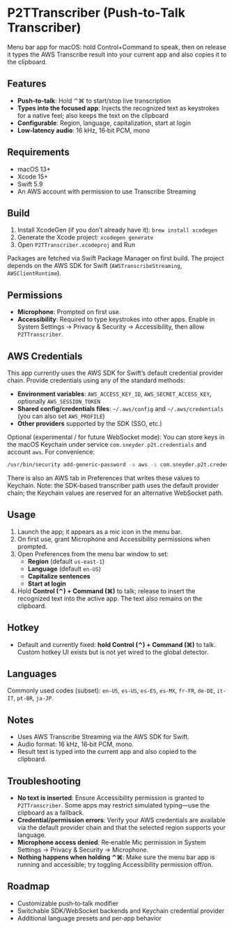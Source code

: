 # P2TTranscriber (Push‑to‑Talk Transcriber)

Menu bar app for macOS: hold Control+Command to speak, then on release it types the AWS Transcribe result into your current app and also copies it to the clipboard.

## Features

- **Push‑to‑talk**: Hold ⌃⌘ to start/stop live transcription
- **Types into the focused app**: Injects the recognized text as keystrokes for a native feel; also keeps the text on the clipboard
- **Configurable**: Region, language, capitalization, start at login
- **Low‑latency audio**: 16 kHz, 16‑bit PCM, mono

## Requirements

- macOS 13+
- Xcode 15+
- Swift 5.9
- An AWS account with permission to use Transcribe Streaming

## Build

1. Install XcodeGen (if you don’t already have it): `brew install xcodegen`
2. Generate the Xcode project: `xcodegen generate`
3. Open `P2TTranscriber.xcodeproj` and Run

Packages are fetched via Swift Package Manager on first build. The project depends on the AWS SDK for Swift (`AWSTranscribeStreaming`, `AWSClientRuntime`).

## Permissions

- **Microphone**: Prompted on first use.
- **Accessibility**: Required to type keystrokes into other apps. Enable in System Settings → Privacy & Security → Accessibility, then allow `P2TTranscriber`.

## AWS Credentials

This app currently uses the AWS SDK for Swift’s default credential provider chain. Provide credentials using any of the standard methods:

- **Environment variables**: `AWS_ACCESS_KEY_ID`, `AWS_SECRET_ACCESS_KEY`, optionally `AWS_SESSION_TOKEN`
- **Shared config/credentials files**: `~/.aws/config` and `~/.aws/credentials` (you can also set `AWS_PROFILE`)
- **Other providers** supported by the SDK (SSO, etc.)

Optional (experimental / for future WebSocket mode): You can store keys in the macOS Keychain under service `com.sneyder.p2t.credentials` and account `aws`. For convenience:

```bash
/usr/bin/security add-generic-password -a aws -s com.sneyder.p2t.credentials -w '{"accessKeyId":"AKIA...","secretAccessKey":"...","sessionToken":""}' -U
```

There is also an AWS tab in Preferences that writes these values to Keychain. Note: the SDK‑based transcriber path uses the default provider chain; the Keychain values are reserved for an alternative WebSocket path.

## Usage

1. Launch the app; it appears as a mic icon in the menu bar.
2. On first use, grant Microphone and Accessibility permissions when prompted.
3. Open Preferences from the menu bar window to set:
   - **Region** (default `us-east-1`)
   - **Language** (default `en-US`)
   - **Capitalize sentences**
   - **Start at login**
4. Hold **Control (⌃) + Command (⌘)** to talk; release to insert the recognized text into the active app. The text also remains on the clipboard.

## Hotkey

- Default and currently fixed: **hold Control (⌃) + Command (⌘)** to talk. Custom hotkey UI exists but is not yet wired to the global detector.

## Languages

Commonly used codes (subset): `en-US`, `es-US`, `es-ES`, `es-MX`, `fr-FR`, `de-DE`, `it-IT`, `pt-BR`, `ja-JP`.

## Notes

- Uses AWS Transcribe Streaming via the AWS SDK for Swift.
- Audio format: 16 kHz, 16‑bit PCM, mono.
- Result text is typed into the current app and also copied to the clipboard.

## Troubleshooting

- **No text is inserted**: Ensure Accessibility permission is granted to `P2TTranscriber`. Some apps may restrict simulated typing—use the clipboard as a fallback.
- **Credential/permission errors**: Verify your AWS credentials are available via the default provider chain and that the selected region supports your language.
- **Microphone access denied**: Re‑enable Mic permission in System Settings → Privacy & Security → Microphone.
- **Nothing happens when holding ⌃⌘**: Make sure the menu bar app is running and accessible; try toggling Accessibility permission off/on.

## Roadmap

- Customizable push‑to‑talk modifier
- Switchable SDK/WebSocket backends and Keychain credential provider
- Additional language presets and per‑app behavior

